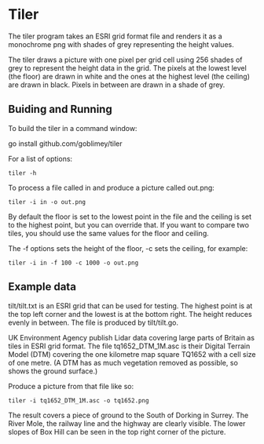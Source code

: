 # Tiler

The tiler program takes an ESRI grid format file
and renders it as a monochrome png
with shades of grey representing the height values.

The tiler draws a picture with one pixel per grid cell
using 256 shades of grey to represent the height data in the grid.
The pixels at the lowest level (the floor) are drawn in white
and the ones at the highest level (the ceiling)
are drawn in black.
Pixels in between are drawn in a shade of grey.

## Buiding and Running

To build the tiler in a command window:

   go install github.com/goblimey/tiler

For a list of options:

    tiler -h

To process a file called in and produce a picture called out.png:

    tiler -i in -o out.png

By default the floor is set to the lowest point in the file and
the ceiling is set to the highest point,
but you can override that.
If you want to compare two tiles,
you should use the same values for the floor and ceiling.

The -f options sets the height of the floor,
-c sets the ceiling,
for example:

    tiler -i in -f 100 -c 1000 -o out.png

## Example data

tilt/tilt.txt is an ESRI grid that can be used for testing.
The highest point is at the top left corner and the lowest is at the bottom right.
The height reduces evenly in between.
The file is produced by tilt/tilt.go.

UK Environment Agency publish Lidar data covering large parts of Britain
as tiles in ESRI grid format.
The file tq1652_DTM_1M.asc is their Digital Terrain Model (DTM)
covering the one kilometre map square TQ1652
with a cell size of one metre.
(A DTM has as much vegetation removed as possible,
so shows the ground surface.)

Produce a picture from that file like so:

    tiler -i tq1652_DTM_1M.asc -o tq1652.png

The result covers a piece of ground to the South of Dorking in Surrey.
The River Mole, the railway line and the highway are clearly visible.
The lower slopes of Box Hill can be seen in the top right corner of the picture.
